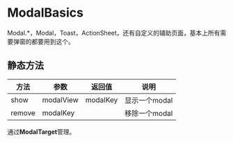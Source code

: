 # ModalBasics

Modal.*，Modal，Toast，ActionSheet，还有自定义的辅助页面，基本上所有需要弹窗的都要用到这个。



## 静态方法
| 方法 | 参数 | 返回值 | 说明 |
|---|---|:-:|---|
| show | modalView | modalKey | 显示一个modal
| remove | modalKey |  | 移除一个modal

通过**ModalTarget**管理。